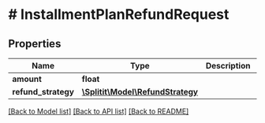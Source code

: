 # # InstallmentPlanRefundRequest

## Properties

Name | Type | Description | Notes
------------ | ------------- | ------------- | -------------
**amount** | **float** |  |
**refund_strategy** | [**\Splitit\Model\RefundStrategy**](RefundStrategy.md) |  | [optional]

[[Back to Model list]](../../README.md#models) [[Back to API list]](../../README.md#endpoints) [[Back to README]](../../README.md)

